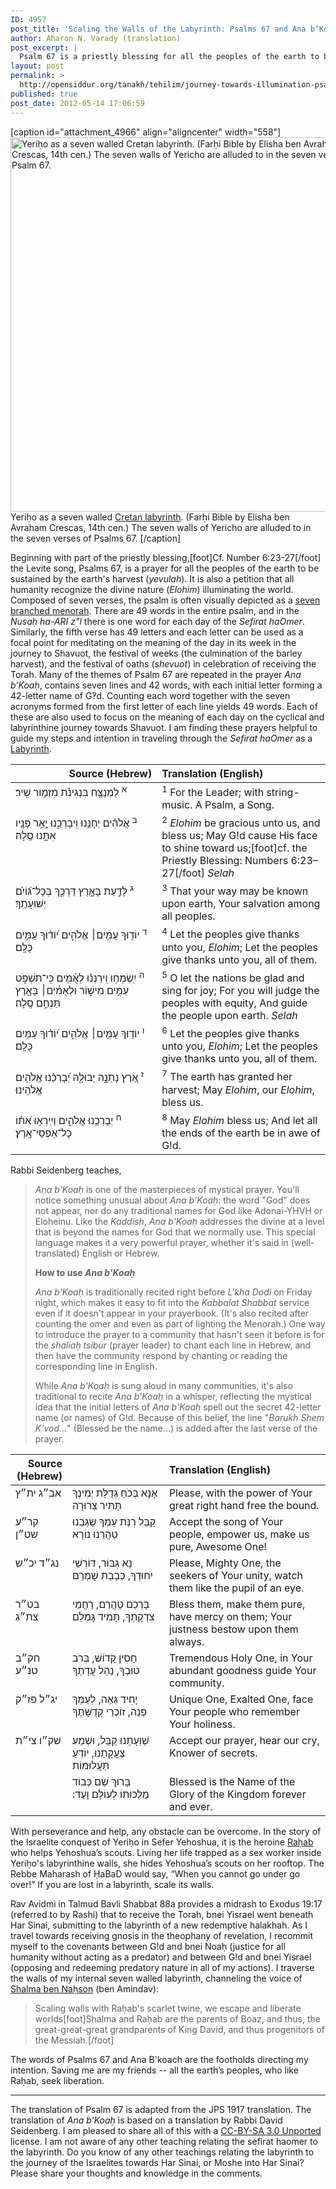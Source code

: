 ```yaml
---
ID: 4957
post_title: 'Scaling the Walls of the Labyrinth: Psalms 67 and Ana b’Koaḥ'
author: Aharon N. Varady (translation)
post_excerpt: |
  Psalm 67 is a priestly blessing for all the peoples of the earth to be sustained by the earth's harvest (yevulah), and it is a petition that all humanity  recognize the divine nature (Elohim) illuminating the world. Composed of seven verses, the psalm is often visually depicted as a seven branched menorah. There are 49 words in the entire psalm, and in the <em>Nusaḥ ha-ARI z"l</em> there is one word for each day of the <em>Sefirat haOmer</em>. Similarly, the fifth verse has 49 letters and each letter can be used as a focal point for meditating on the meaning of the day in its week in the journey to Shavuot, the festival of weeks (the culmination of the barley harvest), and the festival of oaths (shevuot) in celebration of receiving the Torah. Many of the themes of Psalm 67 are repeated in the prayer <em>Ana b'Koaḥ</em>, which also has 49 words, and which are also used to focus on the meaning of each day on the cyclical and labyrinthine journey towards Shavuot.
layout: post
permalink: >
  http://opensiddur.org/tanakh/tehilim/journey-towards-illumination-psalm-67-and-ana-bkoah/
published: true
post_date: 2012-05-14 17:06:59
---
```

[caption id="attachment_4966" align="aligncenter" width="558"]<a href="http://opensiddur.org/wp-content/uploads/2012/05/558px-Map_of_Jericho_in_14c_Farhi_Bible_by_Elisha_ben_Avraham_Crescas.jpg"><img src="http://opensiddur.org/wp-content/uploads/2012/05/558px-Map_of_Jericho_in_14c_Farhi_Bible_by_Elisha_ben_Avraham_Crescas.jpg" alt="Yeriḥo as a seven walled Cretan labyrinth. (Farḥi Bible by Elisha ben Avraham Crescas, 14th cen.) The seven walls of Yericho are alluded to in the seven verses of Psalm 67. " width="558" height="599" class="size-full wp-image-4966" /></a> Yeriḥo as a seven walled <a href="http://en.wikipedia.org/wiki/Labyrinth">Cretan labyrinth</a>. (Farḥi Bible by Elisha ben Avraham Crescas, 14th cen.) The seven walls of Yericho are alluded to in the seven verses of Psalms 67. [/caption]

Beginning with part of the priestly blessing,[foot]Cf. Number 6:23-27[/foot] the Levite song, Psalms 67, is a prayer for all the peoples of the earth to be sustained by the earth's harvest (<em>yevulah</em>). It is also a petition that all humanity  recognize the divine nature (<em>Elohim</em>) illuminating the world. Composed of seven verses, the psalm is often visually depicted as a <a href="http://opensiddur.org/2011/06/shiviti-perceiving-the-world-as-an-expression-of-divine-oneness/">seven branched menorah</a>. There are 49 words in the entire psalm, and in the <em>Nusaḥ ha-ARI z"l</em> there is one word for each day of the <em>Sefirat haOmer</em>. Similarly, the fifth verse has 49 letters and each letter can be used as a focal point for meditating on the meaning of the day in its week in the journey to Shavuot, the festival of weeks (the culmination of the barley harvest), and the festival of oaths (<em>shevuot</em>) in celebration of receiving the Torah. Many of the themes of Psalm 67 are repeated in the prayer <em>Ana b'Koaḥ</em>, contains seven lines and 42 words, with each initial letter forming a 42-letter name of G‽d. Counting each word together with the seven acronyms formed from the first letter of each line yields 49 words. Each of these are also used to focus on the meaning of each day on the cyclical and labyrinthine journey towards Shavuot. I am finding these prayers helpful to guide my steps and intention in traveling through the <em>Sefirat haOmer</em> as a <a href="http://en.wikipedia.org/wiki/Labyrinth">Labyrinth</a>.

<table style="margin-left: auto;margin-right: auto;" class="draggable">
<thead><tr><th id="x" style="text-align: right;">Source (Hebrew)</th><th style="text-align: left;">Translation (English)</th></tr></thead>
<tbody>
<tr>
<td style="vertical-align:top;" width="46%">
<div class="liturgy"><span lang="he">
<sup>א</sup> לַמְנַצֵּ֥ח בִּנְגִינֹ֗ת מִזְמ֥וֹר שִֽׁיר׃
</span></div></td>
 
<td style="vertical-align:top;" width="53%"><div class="english">
<sup>1</sup> For the Leader; with string-music. A Psalm, a Song.
    </div></td></tr>


<tr><td style="vertical-align:top;" width="46%"><div class="liturgy"><span lang="he">
<sup>ב</sup> אֱלֹהִ֗ים יְחָנֵּ֥נוּ וִֽיבָרְכֵ֑נוּ
 יָ֤אֵ֥ר פָּנָ֖יו אִתָּ֣נוּ סֶֽלָה׃
</span></div></td>
 
<td style="vertical-align:top;" width="53%"><div class="english">
<sup>2</sup> <em>Elohim</em> be gracious unto us, and bless us;
May G!d cause His face to shine toward us;[foot]cf. the Priestly Blessing: Numbers 6:23–27[/foot] <em>Selah</em>
    </div></td></tr>


<tr><td style="vertical-align:top;" width="46%"><div class="liturgy"><span lang="he">
<sup>ג</sup> לָדַ֣עַת בָּאָ֣רֶץ דַּרְכֶּ֑ךָ
 בְּכָל־גּ֝וֹיִ֗ם יְשׁוּעָתֶֽךָ׃
</span></div></td>
 
<td style="vertical-align:top;" width="53%"><div class="english">
<sup>3</sup> That your way may be known upon earth,
Your salvation among all peoples.
    </div></td></tr>


<tr><td style="vertical-align:top;" width="46%"><div class="liturgy"><span lang="he">
<sup>ד</sup> יוֹד֖וּךָ עַמִּ֥ים׀ אֱלֹהִ֑ים
 י֝וֹד֗וּךָ עַמִּ֥ים כֻּלָּֽם׃
</span></div></td>
 
<td style="vertical-align:top;" width="53%"><div class="english">
<sup>4</sup> Let the peoples give thanks unto you, <em>Elohim</em>;
Let the peoples give thanks unto you, all of them.
    </div></td></tr>


<tr><td style="vertical-align:top;" width="46%"><div class="liturgy"><span lang="he">
<sup>ה</sup> יִֽשְׂמְח֥וּ וִֽירַנְּנ֗וּ לְאֻ֫מִּ֥ים 
כִּֽי־תִשְׁפֹּ֣ט עַמִּ֣ים מִישׁ֑וֹר
 וּלְאֻמִּ֓ים׀ בָּאָ֖רֶץ תַּנְחֵ֣ם סֶֽלָה׃
</span></div></td>
 
<td style="vertical-align:top;" width="53%"><div class="english">
<sup>5</sup> O let the nations be glad and sing for joy;
For you will judge the peoples with equity,
And guide the people upon earth. <em>Selah</em>
    </div></td></tr>


<tr><td style="vertical-align:top;" width="46%"><div class="liturgy"><span lang="he">
<sup>ו</sup> יוֹד֖וּךָ עַמִּ֥ים׀ אֱלֹהִ֑ים
 י֝וֹד֗וּךָ עַמִּ֥ים כֻּלָּֽם׃
</span></div></td>
 
<td style="vertical-align:top;" width="53%"><div class="english">
<sup>6</sup> Let the peoples give thanks unto you, <em>Elohim</em>;
Let the peoples give thanks unto you, all of them.
    </div></td></tr>


<tr><td style="vertical-align:top;" width="46%"><div class="liturgy"><span lang="he">
<sup>ז</sup> אֶ֭רֶץ נָתְנָ֣ה יְבוּלָ֑הּ
 יְ֝בָרְכֵ֗נוּ אֱלֹהִ֥ים אֱלֹהֵֽינוּ׃
</span></div></td>
 
<td style="vertical-align:top;" width="53%"><div class="english">
<sup>7</sup> The earth has granted her harvest;
May <em>Elohim</em>, our <em>Elohim</em>, bless us.
    </div></td></tr>


<tr><td style="vertical-align:top;" width="46%"><div class="liturgy"><span lang="he">
<sup>ח</sup> יְבָרְכֵ֥נוּ אֱלֹהִ֑ים
 וְיִֽירְא֥וּ אֹ֝ת֗וֹ כָּל־אַפְסֵי־אָֽרֶץ׃
</span></div></td>
 
<td style="vertical-align:top;" width="53%"><div class="english">
<sup>8</sup> May <em>Elohim</em> bless us;
And let all the ends of the earth be in awe of G!d.
</td></tr></tbody></table>

Rabbi Seidenberg teaches,

<blockquote>

<em>Ana b'Koaḥ</em> is one of the masterpieces of mystical prayer. You'll notice something unusual about <em>Ana b'Koaḥ</em>: the word "God" does not appear, nor do any traditional names for God like Adonai-YHVH or Eloheinu. Like the <em>Kaddish</em>, <em>Ana b'Koaḥ</em> addresses the divine at a level that is beyond the names for God that we normally use. This special language makes it a very powerful prayer, whether it's said in (well-translated) English or Hebrew.

<strong>How to use <em>Ana b'Koaḥ</em></strong>

<em>Ana b'Koaḥ</em> is traditionally recited right before <em>L'kha Dodi</em> on Friday night, which makes it easy to fit into the <em>Kabbalat Shabbat</em> service even if it doesn't appear in your prayerbook. (It's also recited after counting the omer and even as part of lighting the Menorah.) One way to introduce the prayer to a community that hasn't seen it before is for the <em>shaliaḥ tsibur</em> (prayer leader) to chant each line in Hebrew, and then have the community respond by chanting or reading the corresponding line in English.

While <em>Ana b'Koaḥ</em> is sung aloud in many communities, it's also traditional to recite <em>Ana b'Koaḥ</em> in a whisper, reflecting the mystical idea that the initial letters of <em>Ana b'Koaḥ</em> spell out the secret 42-letter name (or names) of G!d. Because of this belief, the line "<em>Barukh Shem K'vod...</em>" (Blessed be the name...) is added after the last verse of the prayer.</blockquote>

<table style="margin-left: auto;margin-right: auto;" class="draggable">
<thead><tr><th id="x" style="text-align: right;">Source (Hebrew)</th><th style="text-align: right;"></th><th style="text-align: left;">Translation (English)</th></tr></thead>
<tbody>
<tr><td style="vertical-align:top;" width="16%">
<div class="scribe"><span lang="he">
אב״ג ית״ץ
</span></div></td>

<td style="vertical-align:top;" width="30%">
<div class="liturgy"><span lang="he">
אָנָּא בְּכֹחַ גְּדֻלַּת יְמִינְךָ תַּתִּיר צְרוּרָה
</span></div></td>

<td style="vertical-align:top;" width="50%"><div class="english">
Please, with the power of Your great right hand
free the bound.
</td></tr>


<tr><td style="vertical-align:top;" width="16%">
<div class="scribe"><span lang="he">
קר״ע שט״ן
</span></div></td>

<td style="vertical-align:top;" width="30%">
<div class="liturgy"><span lang="he">
קַבֵּל רִנַּת עַמְּךָ שַׂגְּבֵנוּ טַהֲרֵנוּ נוֹרָא
</span></div></td>

<td style="vertical-align:top;" width="50%"><div class="english">
Accept the song of Your people, empower us,
make us pure, Awesome One!
</td></tr>


<tr><td style="vertical-align:top;" width="16%">
<div class="scribe"><span lang="he">
נג״ד יכ״ש
</span></div></td>

<td style="vertical-align:top;" width="30%">
<div class="liturgy"><span lang="he">
נָא גִבּוֹר, דּוֹרְשֵׁי יִחוּדְךָ, כְּבָבַת שָׁמְרֵם
</span></div></td>

<td style="vertical-align:top;" width="50%"><div class="english">
Please, Mighty One, the seekers of Your unity,
watch them like the pupil of an eye.
</td></tr>


<tr><td style="vertical-align:top;" width="16%">
<div class="scribe"><span lang="he">
בט״ר צת״ג
</span></div></td>

<td style="vertical-align:top;" width="30%">
<div class="liturgy"><span lang="he">
בָּרְכֵם טַהֲרֵם, רַחֲמֵי צִדְקָתְךָ, תָּמִיד גָּמְלֵם
</span></div></td>

<td style="vertical-align:top;" width="50%"><div class="english">
Bless them, make them pure,
have mercy on them; Your justness
bestow upon them always.
</td></tr>


<tr><td style="vertical-align:top;" width="16%">
<div class="scribe"><span lang="he">
חק״ב טנ״ע
</span></div></td>

<td style="vertical-align:top;" width="30%">
<div class="liturgy"><span lang="he">
חָסִין קָדוֹשׁ, בְּרֹב טוּבְךָ, נַהֵל עֲדָתֶךָ
</span></div></td>

<td style="vertical-align:top;" width="50%"><div class="english">
Tremendous Holy One, in Your abundant
goodness guide Your community.
</td></tr>


<tr><td style="vertical-align:top;" width="16%">
<div class="scribe"><span lang="he">
יג״ל פז״ק
</span></div></td>

<td style="vertical-align:top;" width="30%">
<div class="liturgy"><span lang="he">
יָחִיד גֵּאֶה, לְעַמְּךָ פְּנֵה, זוֹכְרֵי קְדֻשָּׁתֶךָ
</span></div></td>

<td style="vertical-align:top;" width="50%"><div class="english">
Unique One, Exalted One, face Your people
who remember Your holiness.
</td></tr>


<tr><td style="vertical-align:top;" width="16%">
<div class="scribe"><span lang="he">
שק״ו צי״ת
</span></div></td>

<td style="vertical-align:top;" width="30%">
<div class="liturgy"><span lang="he">
שַׁוְעָתֵנוּ קַבֵּל, וּשְׁמַע צַעֲקָתֵנוּ, יוֹדֵעַ תַּעֲלוּמוֹת
</span></div></td>

<td style="vertical-align:top;" width="50%"><div class="english">
Accept our prayer, hear our cry,
Knower of secrets.
</td></tr>


<tr><td style="vertical-align:top;" width="16%"></td>

<td style="vertical-align:top;" width="30%">
<div class="liturgy"><span lang="he">
 בָּרוּךְ שֵׁם כְּבוֹד מַלְכוּתוֹ לְעוֹלָם וָעֶד:‏
 </span></div></td>

<td style="vertical-align:top;" width="50%"><div class="english">
 Blessed is the Name
of the Glory of the Kingdom forever and ever.
</td></tr></tbody></table>

With perseverance and help, any obstacle can be overcome. In the story of the Israelite conquest of Yeriḥo in Sefer Yehoshua, it is the heroine <a href="http://en.wikipedia.org/wiki/Rahab">Raḥab</a> who helps Yehoshua’s scouts. Living her life trapped as a sex worker inside Yeriḥo's labyrinthine walls, she hides Yehoshua’s scouts on her rooftop. The Rebbe Maharash of ḤaBaD would say, “When you cannot go under go over!” If you are lost in a labyrinth, scale its walls.

Rav Avidmi in Talmud Bavli Shabbat 88a provides a midrash to Exodus 19:17 (referred to by Rashi) that to receive the Torah, bnei Yisrael went beneath Har Sinai, submitting to the labyrinth of a new redemptive halakhah. As I travel towards receiving gnosis in the theophany of revelation, I recommit myself to the covenants between G!d and bnei Noaḥ (justice for all humanity without acting as a predator) and between G!d and bnei Yisrael (opposing and redeeming predatory nature in all of my actions). I traverse the walls of my internal seven walled labyrinth, channeling the voice of <a href="http://en.wikipedia.org/wiki/Salmon_%28biblical_figure%29">Shalma ben Naḥson</a> (ben Amindav):

<blockquote>Scaling walls with Raḥab's
scarlet twine, we escape
and liberate worlds[foot]Shalma and Raḥab are the parents of Boaz, and thus, the great-great-great grandparents of King David, and thus progenitors of the Messiah.[/foot]</blockquote>

The words of Psalms 67 and Ana B'koach are the footholds directing my intention. Saving me are my friends --  all the earth’s peoples, who like Raḥab, seek liberation.

<hr />

The translation of Psalm 67 is adapted from the JPS 1917 translation. The translation of <em>Ana b'Koaḥ</em> is based on a translation by Rabbi David Seidenberg. I am pleased to share all of this with a <a href="https://creativecommons.org/licenses/by-sa/3.0/">CC-BY-SA 3.0 Unported</a> license. I am not aware of any other teaching relating the sefirat haomer to the labyrinth. Do you know of any other teachings relating the labyrinth to the journey of the Israelites towards Har Sinai, or Moshe into Har Sinai? Please share your thoughts and knowledge in the comments.